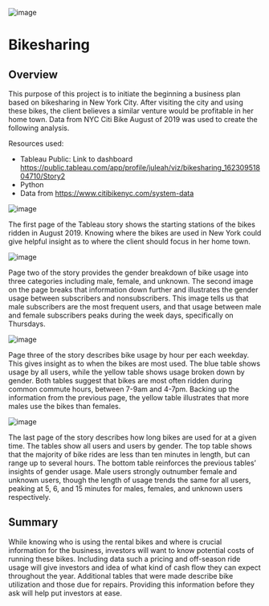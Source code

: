 ![image](https://user-images.githubusercontent.com/78892035/126404675-ee09b820-e4b8-4a44-9e8e-5ad4c1905379.png)


# Bikesharing

## Overview

This purpose of this project is to initiate the beginning a business plan based on bikesharing in New York City. After visiting the city and using these bikes, the client believes a similar venture would be profitable in her home town. Data from NYC Citi Bike August of 2019 was used to create the following analysis.

Resources used:
- Tableau Public: Link to dashboard https://public.tableau.com/app/profile/juleah/viz/bikesharing_16230951804710/Story2
- Python
- Data from https://www.citibikenyc.com/system-data

![image](https://user-images.githubusercontent.com/78892035/121080070-f42daf80-c7a8-11eb-9941-d945511c6f06.png)

The first page of the Tableau story shows the starting stations of the bikes ridden in August 2019. Knowing where the bikes are used in New York could give helpful insight as to where the client should focus in her home town. 

![image](https://user-images.githubusercontent.com/78892035/121080917-06f4b400-c7aa-11eb-8320-98233c67da32.png)

Page two of the story provides the gender breakdown of bike usage into three categories including male, female, and unknown. The second image on the page breaks that information down further and illustrates the gender usage between subscribers and nonsubscribers. This image tells us that male subscribers are the most frequent users, and that usage between male and female subscribers peaks during the week days, specifically on Thursdays. 

![image](https://user-images.githubusercontent.com/78892035/121082051-86cf4e00-c7ab-11eb-9470-0b0b308fd8f1.png)

Page three of the story describes bike usage by hour per each weekday. This gives insight as to when the bikes are most used. The blue table shows usage by all users, while the yellow table shows usage broken down by gender. Both tables suggest that bikes are most often ridden during common commute hours, between 7-9am and 4-7pm. Backing up the information from the previous page, the yellow table illustrates that more males use the bikes than females.

![image](https://user-images.githubusercontent.com/78892035/121082563-458b6e00-c7ac-11eb-9d0b-73edd98645ed.png)

The last page of the story describes how long bikes are used for at a given time. The tables show all users and users by gender. The top table shows that the majority of bike rides are less than ten minutes in length, but can range up to several hours. The bottom table reinforces the previous tables’ insights of gender usage. Male users strongly outnumber female and unknown users, though the length of usage trends the same for all users, peaking at 5, 6, and 15 minutes for males, females, and unknown users respectively.

## Summary

While knowing who is using the rental bikes and where is crucial information for the business, investors will want to know potential costs of running these bikes. Including data such a pricing and off-season ride usage will give investors and idea of what kind of cash flow they can expect throughout the year. Additional tables that were made describe bike utilization and those due for repairs. Providing this information before they ask will help put investors at ease. 
